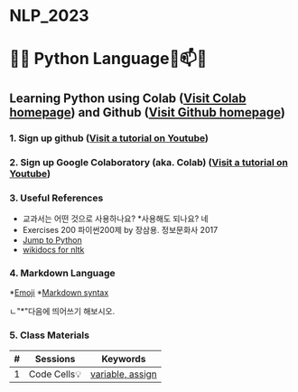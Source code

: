 # NLP_2023

# 🐹🍦 **Python Language**🔋📫💡

## **Learning Python** using **Colab** ([Visit Colab homepage](https://colab.research.google.com/?utm_source=scs-index)) and **Github** ([Visit Github homepage](https://github.com/))

### **1. Sign up github** ([Visit a tutorial on Youtube](https://www.youtube.com/watch?v=c-NikCpec7U))
### **2. Sign up Google Colaboratory** (aka. Colab) ([Visit a tutorial on Youtube](https://www.youtube.com/watch?v=2X_EU18OeYM))

### **3. Useful References**
- 교과서는 어떤 것으로 사용하나요?
*사용해도 되나요? 네
- Exercises 200 파이썬200제 by 장삼용. 정보문화사 2017
- [Jump to Python](https://wikidocs.net/book/1)
- [wikidocs for nltk](https://wikidocs.net/21667)

### **4. Markdown Language**
*[Emoji](https://gist.github.com/rxaviers/7360908)
*[Markdown syntax](https://www.markdownguide.org/basic-syntax/)

ㄴ"*"다음에 띄어쓰기 해보시오.


### **5. Class Materials**

|# |Sessions |Keywords |
|:--: |:--: |:--: |
|1|Code Cells💡|[variable, assign](https://github.com/juHa1205/NLP_2023/blob/main/1_CodeCells_Basic.ipynb)|
